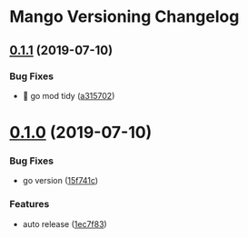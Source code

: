 # Mango Versioning Changelog

## [0.1.1](https://github.com/amorist/mango/compare/v0.1.0...v0.1.1) (2019-07-10)


### Bug Fixes

* :pencil: go mod tidy ([a315702](https://github.com/amorist/mango/commit/a315702))

# [0.1.0](https://github.com/amorist/mango/compare/v0.0.4...v0.1.0) (2019-07-10)


### Bug Fixes

* go version ([15f741c](https://github.com/amorist/mango/commit/15f741c))


### Features

* auto release ([1ec7f83](https://github.com/amorist/mango/commit/1ec7f83))

